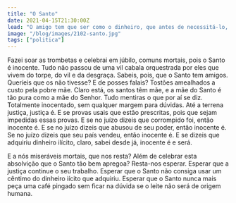 ```yaml
---
title: "O Santo"
date: 2021-04-15T21:30:00Z
lead: "O amigo tem que ser como o dinheiro, que antes de necessitá-lo, sabe-se o valor que têm. (Sócrates)"
image: "/blog/images/2102-santo.jpg"
tags: ["politica"]
---
```

Fazei soar as trombetas e celebrai em júbilo, comuns mortais, pois o Santo é inocente. Tudo não passou de uma vil cabala orquestrada por eles que vivem do torpe, do vil e da desgraça. Sabeis, pois, que o Santo tem amigos. Queríeis que os não tivesse? E de posses falais? Tostões amealhados a custo pela pobre mãe. Claro está, os santos têm mãe, e a mãe do Santo é tão pura como a mãe do Senhor. Tudo mentiras o que por aí se diz. Totalmente inocentado, sem qualquer margem para dúvidas. Até a terrena justiça, justiça é. E se provas usais que estão prescritas, pois que sejam impedidas essas provas. E se no juízo dizeis que corrompido foi, então inocente é. E se no juízo dizeis que abusou de seu poder, então inocente é. Se no juízo dizeis que seu país vendeu, então inocente é. E se dizeis que adquiriu dinheiro ilícito, claro, sabei desde já, inocente é e será.

E a nós miseráveis mortais, que nos resta? Além de celebrar esta absolvição que o Santo tão bem apregoa? Resta-nos esperar. Esperar que a justiça continue o seu trabalho. Esperar que o Santo não consiga usar um cêntimo do dinheiro iícito que adquiriu. Esperar que o Santo nunca mais peça uma café pingado sem ficar na dúvida se o leite não será de origem humana.